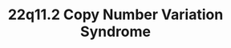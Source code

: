 ---
layout: cnv-page
title: "22q11.2 Copy Number Variation Syndrome"
cnv: "16p13.11"
wikipathways_id: WP5502
genes:
- BMERB1
- MARF1
- NDE1
- MYH11
- CEP20
- ABCC1
- ABCC6
locus: 16p13.11
chromosome: 16
start: 15511655
end: 16293689
phenotypic_features: Developmental delay, speech delay, autism spectrum disorder, intellectual disability
orphacode: ORPHA12345
prevalence:
description: 
detailed_clinical_description:
references:
  - title: "16p13.11 deletion study"
    authors: "GIRIRAJAN LAB"
    link: "https://autism.bx.psu.edu/rare_cnv/16p13.html"
    retrieved: "19 Feb 2025"
---